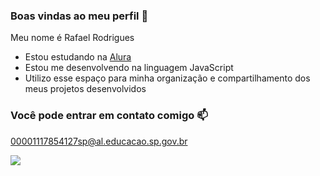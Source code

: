 ### Boas vindas ao meu perfil 💙

Meu nome é Rafael Rodrigues

- Estou estudando na [Alura](https://www.alura.com.br)
- Estou me desenvolvendo na linguagem JavaScript
- Utilizo esse espaço para minha organização e compartilhamento dos meus projetos desenvolvidos

### Você pode entrar em contato comigo 📫

00001117854127sp@al.educacao.sp.gov.br

![](https://media1.tenor.com/m/ArddamM7tO4AAAAC/oh-yeah.gif)
